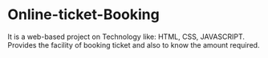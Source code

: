 # Online-ticket-Booking
It is a web-based project on Technology like: HTML, CSS, JAVASCRIPT. Provides the facility of booking ticket and also to know the amount required.
